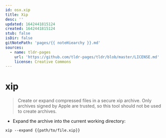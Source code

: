 ```yaml
---
id: osx.xip
title: Xip
desc: ''
updated: 1642441815124
created: 1642441815124
stub: false
isDir: false
gitNotePath: 'pages/{{ noteHiearchy }}.md'
sources:
  - name: tldr-pages
    url: 'https://github.com/tldr-pages/tldr/blob/master/LICENSE.md'
    license: Creative Commons
---
```

# xip

> Create or expand compressed files in a secure xip archive.
> Only archives signed by Apple are trusted, so this tool should not be used to create archives.

- Expand the archive into the current working directory:

`xip --expand {{path/to/file.xip}}`

